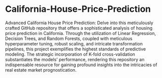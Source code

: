 # California-House-Price-Prediction
 Advanced California House Price Prediction: Delve into this meticulously crafted GitHub repository that offers a sophisticated analysis of housing price prediction in California. Through the utilization of Linear Regression, Decision Trees, and Random Forests, coupled with meticulous hyperparameter tuning, robust scaling, and intricate transformation pipelines, this project exemplifies the highest standards of predictive modeling. The strategic incorporation of K-fold cross-validation substantiates the models' performance, rendering this repository an indispensable resource for gaining profound insights into the intricacies of real estate market prognostication.
